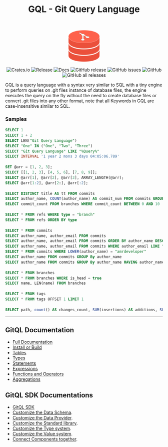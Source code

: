 <h1 align="center">GQL - Git Query Language</h1></br>

<p align="center">
<img src="assets/gql_logo.svg" width="20%" height="20%"/>
</p>

<p align="center">
  <img alt="Crates.io" src="https://img.shields.io/crates/v/gitql?style=flat-square">
  <img alt="Release" src="https://github.com/AmrDeveloper/GQL/actions/workflows/release.yaml/badge.svg">
  <img alt="Docs" src="https://github.com/AmrDeveloper/GQL/actions/workflows/docs.yaml/badge.svg">
  <img alt="GitHub release" src="https://img.shields.io/github/v/release/amrdeveloper/gql">
  <img alt="GitHub issues" src="https://img.shields.io/github/issues/amrdeveloper/gql">
  <img alt="GitHub" src="https://img.shields.io/github/license/amrdeveloper/gql">
  <img alt="GitHub all releases" src="https://img.shields.io/github/downloads/amrdeveloper/gql/total">
</p>

GQL is a query language with a syntax very similar to SQL with a tiny engine to perform queries on .git files instance of database files, the engine executes the query on the fly without the need to create database files or convert .git files into any other format, note that all Keywords in GQL are case-insensitive similar to SQL.

### Samples

``` sql
SELECT 1
SELECT 1 + 2
SELECT LEN("Git Query Language")
SELECT "One" IN ("One", "Two", "Three")
SELECT "Git Query Language" LIKE "%Query%"
SELECT INTERVAL '1 year 2 mons 3 days 04:05:06.789'

SET @arr = [1, 2, 3];
SELECT [[1, 2, 3], [4, 5, 6], [7, 8, 9]];
SELECT @arr[1], @arr[2], @arr[3], ARRAY_LENGTH(@arr);
SELECT @arr[1:2], @arr[2:], @arr[:2];

SELECT DISTINCT title AS tt FROM commits
SELECT author_name, COUNT(author_name) AS commit_num FROM commits GROUP BY author_name, author_email ORDER BY commit_num DESC LIMIT 10
SELECT commit_count FROM branches WHERE commit_count BETWEEN 0 AND 10

SELECT * FROM refs WHERE type = "branch"
SELECT * FROM refs ORDER BY type

SELECT * FROM commits
SELECT author_name, author_email FROM commits
SELECT author_name, author_email FROM commits ORDER BY author_name DESC, author_email ASC
SELECT author_name, author_email FROM commits WHERE author_email LIKE "%gmail%" ORDER BY author_name
SELECT * FROM commits WHERE LOWER(author_name) = "amrdeveloper"
SELECT author_name FROM commits GROUP By author_name
SELECT author_name FROM commits GROUP By author_name HAVING author_name = "AmrDeveloper"

SELECT * FROM branches
SELECT * FROM branches WHERE is_head = true
SELECT name, LEN(name) FROM branches

SELECT * FROM tags
SELECT * FROM tags OFFSET 1 LIMIT 1

SELECT path, count() AS changes_count, SUM(insertions) AS additions, SUM(removals) AS removes FROM diffs_changes GROUP BY path ORDER BY changes_count DESC
```

---

## GitQL Documentation

- [Full Documentation](https://amrdeveloper.github.io/GQL/)
- [Install or Build](https://amrdeveloper.github.io/GQL/setup)
- [Tables](https://amrdeveloper.github.io/GQL/structure/tables)
- [Types](https://amrdeveloper.github.io/GQL/structure/types)
- [Statements](https://amrdeveloper.github.io/GQL/statement)
- [Expressions](https://amrdeveloper.github.io/GQL/expression)
- [Functions and Operators](https://amrdeveloper.github.io/GQL/functions)
- [Aggregations](https://amrdeveloper.github.io/GQL/functions/aggregations)

## GitQL SDK Documentations

- [GitQL SDK](https://amrdeveloper.github.io/GQL/sdk/)
- [Customize the Data Schema](https://amrdeveloper.github.io/GQL/sdk/schema.md).
- [Customize the Data Provider](https://amrdeveloper.github.io/GQL/sdk/provider.md).
- [Customize the Standard library](https://amrdeveloper.github.io/GQL/sdk/functions.md).
- [Customize the Type system](https://amrdeveloper.github.io/GQL/sdk/types.md).
- [Customize the Value system](https://amrdeveloper.github.io/GQL/sdk/values.md).
- [Connect Components together](https://amrdeveloper.github.io/GQL/sdk/assemble.md).
